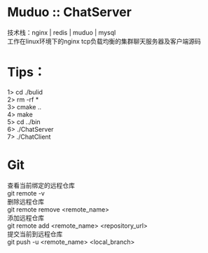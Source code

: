 # Muduo :: ChatServer
技术栈：nginx | redis | muduo | mysql  
工作在linux环境下的nginx tcp负载均衡的集群聊天服务器及客户端源码

# Tips：  
1> cd ./bulid  
2> rm -rf *  
3> cmake ..  
4> make  
5> cd ../bin  
6> ./ChatServer  
7> ./ChatClient  

# Git
查看当前绑定的远程仓库  
git remote -v  
删除远程仓库  
git remote remove <remote_name>  
添加远程仓库   
git remote add <remote_name> <repository_url>  
提交当前到远程仓库  
git push -u <remote_name> <local_branch>  
